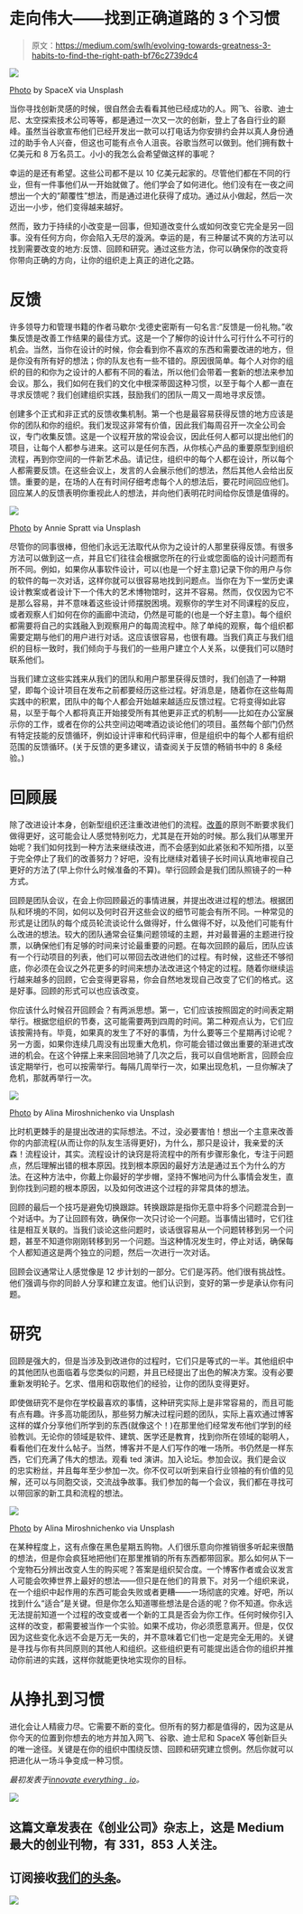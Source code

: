 # 走向伟大——找到正确道路的 3 个习惯

> 原文：<https://medium.com/swlh/evolving-towards-greatness-3-habits-to-find-the-right-path-bf76c2739dc4>

![](img/49a946d633f1f4f846c511efdf816d76.png)

[Photo](https://unsplash.com/photos/MEW1f-yu2KI) by SpaceX via Unsplash

当你寻找创新灵感的时候，很自然会去看看其他已经成功的人。网飞、谷歌、迪士尼、太空探索技术公司等等，都是通过一次又一次的创新，登上了各自行业的巅峰。虽然当谷歌宣布他们已经开发出一款可以打电话为你安排约会并以真人身份通过的助手令人兴奋，但这也可能有点令人沮丧。谷歌当然可以做到。他们拥有数十亿美元和 8 万名员工。小小的我怎么会希望做这样的事呢？

幸运的是还有希望。这些公司都不是以 10 亿美元起家的。尽管他们都在不同的行业，但有一件事他们从一开始就做了。他们学会了如何进化。他们没有在一夜之间想出一个大的“颠覆性”想法，而是通过进化获得了成功。通过从小做起，然后一次迈出一小步，他们变得越来越好。

然而，致力于持续的小改变是一回事，但知道改变什么或如何改变它完全是另一回事。没有任何方向，你会陷入无尽的漩涡。幸运的是，有三种屡试不爽的方法可以找到需要改变的地方:反馈、回顾和研究。通过这些方法，你可以确保你的改变将你带向正确的方向，让你的组织走上真正的进化之路。

# 反馈

许多领导力和管理书籍的作者马歇尔·戈德史密斯有一句名言:“反馈是一份礼物。”收集反馈是改善工作结果的最佳方式。这是一个了解你的设计什么可行什么不可行的机会。当然，当你在设计的时候，你会看到你不喜欢的东西和需要改进的地方，但是你没有所有好的想法；你的队友也有一些不错的。原因很简单。每个人对你的组织的目的和你为之设计的人都有不同的看法，所以他们会带着一套新的想法来参加会议。那么，我们如何在我们的文化中根深蒂固这种习惯，以至于每个人都一直在寻求反馈呢？我们创建组织实践，鼓励我们的团队一周又一周地寻求反馈。

创建多个正式和非正式的反馈收集机制。第一个也是最容易获得反馈的地方应该是你的团队和你的组织。我们发现这非常有价值，因此我们每周召开一次全公司会议，专门收集反馈。这是一个议程开放的常设会议，因此任何人都可以提出他们的项目，让每个人都参与进来。这可以是任何东西，从你核心产品的重要原型到组织流程，再到你空间的一件新艺术品。请记住，组织中的每个人都在设计，所以每个人都需要反馈。在这些会议上，发言的人会展示他们的想法，然后其他人会给出反馈。重要的是，在场的人在有时间仔细考虑每个人的想法后，要花时间回应他们。回应某人的反馈表明你重视此人的想法，并向他们表明花时间给你反馈是值得的。

![](img/fc82459fb65b1c4952607f972aaf0c5e.png)

[Photo](https://unsplash.com/photos/rx1iJ59jRyU) by Annie Spratt via Unsplash

尽管你的同事很棒，但他们永远无法取代从你为之设计的人那里获得反馈。有很多方法可以做到这一点，并且它们往往会根据您所在的行业或您面临的设计问题而有所不同。例如，如果你从事软件设计，可以(也是一个好主意)记录下你的用户与你的软件的每一次对话，这样你就可以很容易地找到问题点。当你在为下一堂历史课设计教案或者设计下一个伟大的艺术博物馆时，这并不容易。然而，仅仅因为它不是那么容易，并不意味着这些设计师摆脱困境。观察你的学生对不同课程的反应，或者观察人们如何在你的画廊中流动，仍然是可能的(也是一个好主意)。每个组织都需要将自己的实践融入到观察用户的每周流程中。除了单纯的观察，每个组织都需要定期与他们的用户进行对话。这应该很容易，也很有趣。当我们真正与我们组织的目标一致时，我们倾向于与我们的一些用户建立个人关系，以便我们可以随时联系他们。

当我们建立这些实践来从我们的团队和用户那里获得反馈时，我们创造了一种期望，即每个设计项目在发布之前都要经历这些过程。好消息是，随着你在这些每周实践中的积累，团队中的每个人都会开始越来越适应反馈过程。它将变得如此容易，以至于每个人都将真正开始接受所有其他更非正式的机制——比如在办公室展示你的工作，或者在你的公共空间边喝啤酒边谈论他们的项目。虽然每个部门仍然有特定技能的反馈循环，例如设计评审和代码评审，但是组织中的每个人都有组织范围的反馈循环。(关于反馈的更多建议，请查阅关于反馈的畅销书中的 8 条经验。)

# 回顾展

除了改进设计本身，创新型组织还注重改进他们的流程。[改善](https://innovateeverything.io/kaizen-how-one-little-word-can-change-the-world/)的原则不断要求我们做得更好，这可能会让人感觉特别吃力，尤其是在开始的时候。那么我们从哪里开始呢？我们如何找到一种方法来继续改进，而不会感到如此紧张和不知所措，以至于完全停止了我们的改善努力？好吧，没有比继续对着镜子长时间认真地审视自己更好的方法了(早上你什么时候准备的不算)。举行回顾会是我们团队照镜子的一种方式。

回顾是团队会议，在会上你回顾最近的事情进展，并提出改进过程的想法。根据团队和环境的不同，如何以及何时召开这些会议的细节可能会有所不同。一种常见的形式是让团队的每个成员轮流谈论什么做得好，什么做得不好，以及他们可能有什么改进的想法。较大的团队通常会征集问题领域的主题，并对最普遍的主题进行投票，以确保他们有足够的时间来讨论最重要的问题。在每次回顾的最后，团队应该有一个行动项目的列表，他们可以带回去改进他们的过程。有时候，这些还不够彻底，你必须在会议之外花更多的时间来想办法改进这个特定的过程。随着你继续运行越来越多的回顾，它会变得更容易，你会自然地发现自己改变了它们的格式。这是好事。回顾的形式可以也应该改变。

你应该什么时候召开回顾会？有两派思想。第一，它们应该按照固定的时间表定期举行。根据您组织的节奏，这可能需要两到四周的时间。第二种观点认为，它们应该按需持有。毕竟，如果真的发生了不好的事情，为什么要等三个星期再讨论呢？另一方面，如果你连续几周没有出现重大危机，你可能会错过做出重要的渐进式改进的机会。在这个钟摆上来来回回地骑了几次之后，我可以自信地断言，回顾会应该定期举行，也可以按需举行。每隔几周举行一次，如果出现危机，一旦你解决了危机，那就再举行一次。

![](img/e589aa53de03afea81cd0ed2182d157e.png)

[Photo](https://unsplash.com/photos/yBVuRSaLqk4) by Alina Miroshnichenko via Unsplash

比时机更棘手的是提出改进的实际想法。不过，没必要害怕！想出一个主意来改善你的内部流程(从而让你的队友生活得更好)，为什么，那只是设计，我亲爱的沃森！流程设计，其实。流程设计的诀窍是将流程中的所有步骤形象化，专注于问题点，然后理解出错的根本原因。找到根本原因的最好方法是通过五个为什么的方法。在这种方法中，你戴上你最好的学步帽，坚持不懈地问为什么事情会发生，直到你找到问题的根本原因，以及如何改进这个过程的非常具体的想法。

回顾的最后一个技巧是避免切换跟踪。转换跟踪是指你无意中将多个问题混合到一个对话中。为了让回顾有效，确保你一次只讨论一个问题。当事情出错时，它们往往是相互关联的。当我们谈论这些问题时，谈话很容易从一个问题转移到另一个问题，甚至不知道你刚刚转移到另一个问题。当这种情况发生时，停止对话，确保每个人都知道这是两个独立的问题，然后一次进行一次对话。

回顾会议通常让人感觉像是 12 步计划的一部分。它们是泻药。他们很有挑战性。他们强调与你的同龄人分享和建立友谊。他们认识到，变好的第一步是承认你有问题。

# 研究

回顾是强大的，但是当涉及到改进你的过程时，它们只是等式的一半。其他组织中的其他团队也面临着与您类似的问题，并且已经提出了出色的解决方案。没有必要重新发明轮子。乞求、借用和窃取他们的经验，让你的团队变得更好。

即使做研究不是你在学校最喜欢的事情，这种研究实际上是非常容易的，而且可能有点有趣。许多高功能团队，那些努力解决过程问题的团队，实际上喜欢通过博客这样的媒介分享他们所学到的东西(就像这个！)在那里他们经常发布他们学到的经验教训。无论你的领域是软件、建筑、医学还是教育，找到你所在领域的聪明人，看看他们在发什么帖子。当然，博客并不是人们写作的唯一场所。书仍然是一样东西，它们充满了伟大的想法。观看 ted 演讲。加入论坛。参加会议。我们是会议的忠实粉丝，并且每年至少参加一次。你不仅可以听到来自行业领袖的有价值的见解，还可以与同胞交谈，交流战争故事。我们参加的每一个会议，我们都在寻找可以带回家的新工具和流程的想法。

![](img/d18976c80ebbb2efc8ee15e4946cd3bd.png)

[Photo](https://unsplash.com/photos/bzdhc5b3Bxs) by Alina Miroshnichenko via Unsplash

在某种程度上，这有点像在黑色星期五购物。人们很乐意向你推销很多听起来很酷的想法，但是你会疯狂地把他们在那里推销的所有东西都带回家。那么如何从下一个宠物石分辨出改变人生的购买呢？答案是组织契合度。一个博客作者或会议发言人可能会吹捧世界上最好的想法——但只是在他们的背景下。对另一个组织来说，在一个组织中起作用的东西可能会失败或者更糟——一场彻底的灾难。好吧，所以找到什么“适合”是关键。但是你怎么知道哪些想法是合适的呢？你不知道。你永远无法提前知道一个过程的改变或者一个新的工具是否会为你工作。任何时候你引入这样的改变，都需要被当作一个实验。如果不成功，你必须愿意离开。但是，仅仅因为这些变化永远不会是万无一失的，并不意味着它们也一定是完全无用的。关键是寻找与你有共同原则的其他人和组织。这些组织更有可能提出适合你的组织并推动你前进的实践，这样你就能更快地实现你的目标。

# 从挣扎到习惯

进化会让人精疲力尽。它需要不断的变化。但所有的努力都是值得的，因为这是从你今天的位置到你想去的地方并加入网飞、谷歌、迪士尼和 SpaceX 等创新巨头的唯一途径。关键是在你的组织中围绕反馈、回顾和研究建立惯例。然后你就可以把进化从一场斗争变成一种习惯。

*最初发表于*[*innovate everything . io*](https://innovateeverything.io/evolving-towards-greatness-3-habits-to-find-the-right-path/)*。*

[![](img/308a8d84fb9b2fab43d66c117fcc4bb4.png)](https://medium.com/swlh)

## 这篇文章发表在《创业公司》杂志上，这是 Medium 最大的创业刊物，有 331，853 人关注。

## 订阅接收[我们的头条](http://growthsupply.com/the-startup-newsletter/)。

[![](img/b0164736ea17a63403e660de5dedf91a.png)](https://medium.com/swlh)